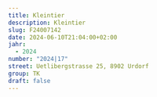 ```yaml
---
title: Kleintier
description: Kleintier
slug: F24007142
date: 2024-06-10T21:04:00+02:00
jahr:
  - 2024
number: "2024|17"
street: Uetlibergstrasse 25, 8902 Urdorf
group: TK
draft: false
---
```

